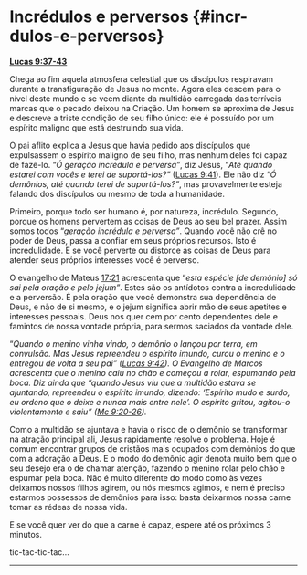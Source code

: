 # Incrédulos e perversos {#incr-dulos-e-perversos}

[**Lucas 9:37-43**](http://bibliaonline.com.br/acf/lc/9/37-43)

Chega ao fim aquela atmosfera celestial que os discípulos respiravam durante a transfiguração de Jesus no monte. Agora eles descem para o nível deste mundo e se veem diante da multidão carregada das terríveis marcas que o pecado deixou na Criação. Um homem se aproxima de Jesus e descreve a triste condição de seu filho único: ele é possuído por um espírito maligno que está destruindo sua vida.

O pai aflito explica a Jesus que havia pedido aos discípulos que expulsassem o espírito maligno de seu filho, mas nenhum deles foi capaz de fazê-lo. “_Ó geração incrédula e perversa”_, diz Jesus, “_Até quando estarei com vocês e terei de suportá-los?”_ ([Lucas 9:41](http://bibliaonline.com.br/acf/lc/9/41)). Ele não diz “_Ó demônios, até_ _quando terei de suportá-los?”_, mas provavelmente esteja falando dos discípulos ou mesmo de toda a humanidade.

Primeiro, porque todo ser humano é, por natureza, incrédulo. Segundo, porque os homens pervertem as coisas de Deus ao seu bel prazer. Assim somos todos “_geração incrédula e perversa”_. Quando você não crê no poder de Deus, passa a confiar em seus próprios recursos. Isto é incredulidade. E se você perverte ou distorce as coisas de Deus para atender seus próprios interesses você é perverso.

O evangelho de Mateus [17:21](http://bibliaonline.com.br/acf/mt/17/21) acrescenta que “_esta espécie [de demônio] só sai pela oração e pelo jejum”_. Estes são os antídotos contra a incredulidade e a perversão. É pela oração que você demonstra sua dependência de Deus, e não de si mesmo, e o jejum significa abrir mão de seus apetites e interesses pessoais. Deus nos quer cem por cento dependentes dele e famintos de nossa vontade própria, para sermos saciados da vontade dele.

“_Quando o menino vinha vindo, o demônio o lançou por terra, em convulsão. Mas Jesus repreendeu o espírito imundo, curou o menino e o entregou de volta a seu pai” (_[_Lucas 9:42_](http://bibliaonline.com.br/acf/lc/9/42)_). O Evangelho de Marcos acrescenta que o menino caiu no chão e começou a rolar, espumando pela boca. Diz ainda que “quando Jesus viu que a multidão estava se ajuntando, repreendeu o espírito imundo, dizendo: ‘Espírito mudo e surdo, eu ordeno que o deixe e nunca mais entre nele’. O espírito gritou, agitou-o violentamente e saiu” (_[_Mc 9:20-26_](http://bibliaonline.com.br/acf/mc/9/20-26)_)._

Como a multidão se ajuntava e havia o risco de o demônio se transformar na atração principal ali, Jesus rapidamente resolve o problema. Hoje é comum encontrar grupos de cristãos mais ocupados com demônios do que com a adoração a Deus. E o modo do demônio agir denota muito bem que o seu desejo era o de chamar atenção, fazendo o menino rolar pelo chão e espumar pela boca. Não é muito diferente do modo como às vezes deixamos nossos filhos agirem, ou nós mesmos agimos, e nem é preciso estarmos possessos de demônios para isso: basta deixarmos nossa carne tomar as rédeas de nossa vida.

E se você quer ver do que a carne é capaz, espere até os próximos 3 minutos.

tic-tac-tic-tac...

*****
